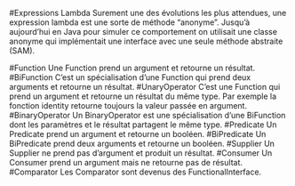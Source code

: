 #Expressions Lambda
Surement une des évolutions les plus attendues, une expression lambda est une sorte de méthode “anonyme”. Jusqu’à aujourd’hui en Java pour simuler ce comportement on utilisait une classe anonyme qui implémentait une interface avec une seule méthode abstraite (SAM).

#Function
Une Function prend un argument et retourne un résultat.
#BiFunction
C’est un spécialisation d’une Function qui prend deux arguments et retourne un résultat.
#UnaryOperator
C’est une Function qui prend un argument et retourne un résultat du même type. Par exemple la fonction identity retourne toujours la valeur passée en argument.
#BinaryOperator
Un BinaryOperator est une spécialisation d’une BiFunction dont les paramètres et le résultat partagent le même type.
#Predicate
Un Predicate prend un argument et retourne un booléen.
#BiPredicate
Un BiPredicate prend deux arguments et retourne un booléen.
#Supplier
Un Supplier ne prend pas d’argument et produit un résultat.
#Consumer
Un Consumer prend un argument mais ne retourne pas de résultat.
#Comparator
Les Comparator sont devenus des FunctionalInterface.